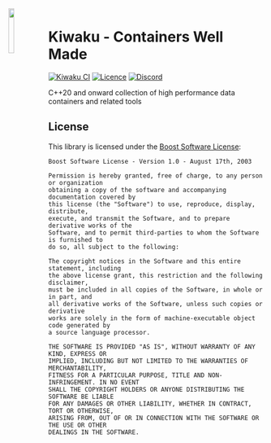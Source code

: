 <img src="https://github.com/jfalcou/kiwaku/raw/main/doc/logo.png" alt="" data-canonical-src="https://github.com/jfalcou/eve/kiwaku/main/doc/logo.png" align="left"  width="15%" height="15%" />

# Kiwaku - Containers Well Made


[![Kiwaku CI](https://github.com/jfalcou/kiwaku/actions/workflows/unit.yml/badge.svg)](https://github.com/jfalcou/kiwaku/actions/workflows/unit.yml)
[![Licence](https://img.shields.io/github/license/jfalcou/kiwaku?style=plastic)](https://img.shields.io/github/license/jfalcou/kiwaku?style=plastic)
[![Discord](https://img.shields.io/discord/692734675726237696?style=plastic)](https://discord.com/channels/692734675726237696/692735274291298424)


C++20 and onward collection of high performance data containers and related tools

## License

This library is licensed under the [Boost Software License](https://opensource.org/licenses/BSL-1.0):

```
Boost Software License - Version 1.0 - August 17th, 2003

Permission is hereby granted, free of charge, to any person or organization
obtaining a copy of the software and accompanying documentation covered by
this license (the "Software") to use, reproduce, display, distribute,
execute, and transmit the Software, and to prepare derivative works of the
Software, and to permit third-parties to whom the Software is furnished to
do so, all subject to the following:

The copyright notices in the Software and this entire statement, including
the above license grant, this restriction and the following disclaimer,
must be included in all copies of the Software, in whole or in part, and
all derivative works of the Software, unless such copies or derivative
works are solely in the form of machine-executable object code generated by
a source language processor.

THE SOFTWARE IS PROVIDED "AS IS", WITHOUT WARRANTY OF ANY KIND, EXPRESS OR
IMPLIED, INCLUDING BUT NOT LIMITED TO THE WARRANTIES OF MERCHANTABILITY,
FITNESS FOR A PARTICULAR PURPOSE, TITLE AND NON-INFRINGEMENT. IN NO EVENT
SHALL THE COPYRIGHT HOLDERS OR ANYONE DISTRIBUTING THE SOFTWARE BE LIABLE
FOR ANY DAMAGES OR OTHER LIABILITY, WHETHER IN CONTRACT, TORT OR OTHERWISE,
ARISING FROM, OUT OF OR IN CONNECTION WITH THE SOFTWARE OR THE USE OR OTHER
DEALINGS IN THE SOFTWARE.
```
